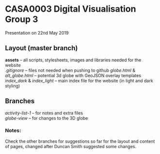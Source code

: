 # CASA0003 Digital Visualisation Group 3

Presentation on 22nd May 2019

## Layout (master branch)
**assets** – all scripts, stylesheets, images and libraries needed for the website  
*.gitignore* – files not needed when pushing to github 
*globe.html* & *alt_globe.html* – potential 3d globe with GeoJSON overlay templates   
*index_dark* & *index_light* – main index file for the website (in light and dark styling)
 

## Branches
*activity-list-1* – for notes and extra files  
*globe-view* – for changes to the 3D globe  

### Notes:
Check the other branches for suggestions so far
for the layout and content of pages, changed after
Duncan Smith suggested some changes.
